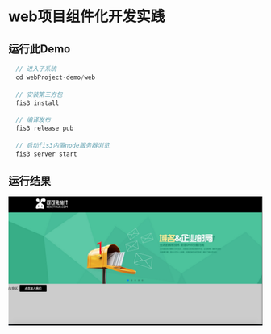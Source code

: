 # web项目组件化开发实践

## 运行此Demo
```javascript
  // 进入子系统
  cd webProject-demo/web
  
  // 安装第三方包
  fis3 install
  
  // 编译发布
  fis3 release pub
  
  // 启动fis3内置node服务器浏览
  fis3 server start
```
## 运行结果
 ![image](./docs/assets/demo.png)